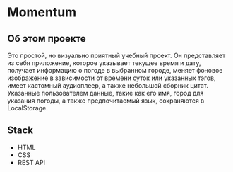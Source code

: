 # Momentum
## Об этом проекте
Это простой, но визуально приятный учебный проект. Он представляет из себя приложение, которое указывает текущее время и дату, получает информацию о погоде в выбранном городе,
меняет фоновое изображение в зависимости от времени суток или указанных тэгов, имеет кастомный аудиоплеер, а также небольшой сборник цитат. Указанные пользователем данные,
такие как его имя, город для указания погоды, а также предпочитаемый язык, сохраняются в LocalStorage.
## Stack
* HTML
* CSS
* REST API
